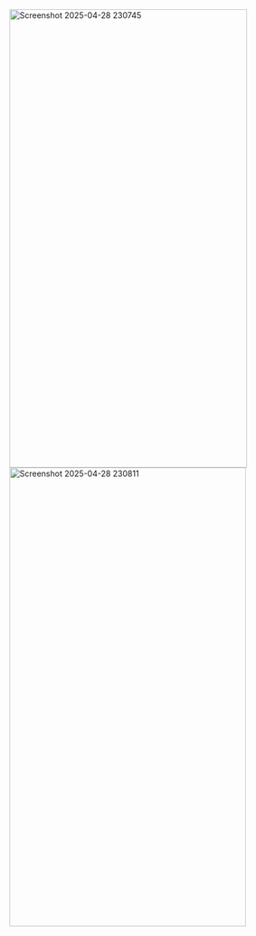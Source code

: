 <img width="420" height="810" alt="Screenshot 2025-04-28 230745" src="https://github.com/user-attachments/assets/f613982b-ec10-4cf8-8666-d184a2c80b6c" />
<img width="418" height="811" alt="Screenshot 2025-04-28 230811" src="https://github.com/user-attachments/assets/3d672cd0-434f-4047-ac5b-fd9b42ce9523" />


